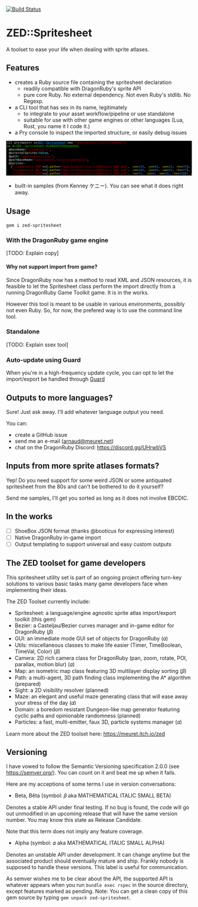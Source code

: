 [![Build Status](https://travis-ci.com/ameuret/zed-spritesheet.svg?branch=master)](https://travis-ci.com/ameuret/zed-spritesheet)

# ZED::Spritesheet

A toolset to ease your life when dealing with sprite atlases.

## Features

 * creates a Ruby source file containing the spritesheet declaration
   * readily compatible with DragonRuby's sprite API
   * pure core Ruby. No external dependency. Not even Ruby's stdlib. No Regexp.
 * a CLI tool that has sex in its name, legitimately
   * to integrate to your asset workflow/pipeline or use standalone
   * suitable for use with other game engines or other languages (Lua, Rust, you name it I code it.)
 * a Pry console to inspect the imported structure, or easily debug issues
 
 ![Pry console](features/screenshots/console01.png)

* built-in samples (from Kenney ケニー). You can see what it does right away.
   
## Usage

	gem i zed-spritesheet
	
  ### With the DragonRuby game engine
  
  [TODO: Explain copy]
  
  #### Why not support import from game?
  
  Since DragonRuby now has a method to read XML and JSON resources, it is feasible to let the Spritesheet class perform
  the import directly from a running DragonRuby Game Toolkit game. It is in the works.
  
  However this tool is meant to be usable in various environments, possibly not even Ruby.
  So, for now, the prefered way is to use the command line tool.
   
  ### Standalone
  
  [TODO: Explain ssex tool]
  
  ### Auto-update using Guard
  
  When you're in a high-frequency update cycle, you can opt to let the import/export be handled through [Guard](https://guardgem.org/)
  
## Outputs to more languages?

Sure! Just ask away. I'll add whatever language output you need.

You can:

 * create a GitHub issue
 * send me an e-mail (arnaud@meuret.net)
 * chat on the DragonRuby Discord: https://discord.gg/UHrwbVS

## Inputs from more sprite atlases formats?

Yep! Do you need support for some weird JSON or some antiquated spritesheet from the 80s and can't be bothered to do it yourself? 

Send me samples, I'll get you sorted as long as it does not involve EBCDIC.

## In the works

 - [ ] ShoeBox JSON format (thanks @booticus for expressing interest)
 - [ ] Native DragonRuby in-game import
 - [ ] Output templating to support universal and easy custom outputs

## The ZED toolset for game developers

This spritesheet utility set is part of an ongoing project offering turn-key solutions to
various basic tasks many game developers face when implementing their ideas.

The ZED Toolset currently include:

 - Spritesheet: a language/engine agnostic sprite atlas import/export toolkit (this gem)
 - Bezier: a Casteljau/Bezier curves manager and in-game editor for DragonRuby (𝛽)
 - GUI: an immediate mode GUI set of objects for DragonRuby (𝛼)
 - Utils: miscellaneous classes to make life easier (Timer, TimeBoolean, TimeVal, Color)  (𝛽)
 - Camera: 2D rich camera class for DragonRuby  (pan, zoom, rotate, POI, parallax, motion blur) (𝛼)
 - Map: an isometric map class featuring 3D multilayer display sorting (𝛽)
 - Path: a multi-agent, 3D path finding class implementing the A* algorithm (prepared)
 - Sight: a 2D visibility resolver (planned)
 - Maze: an elegant and useful maze generating class that will ease away your stress of the day (𝛼)
 - Domain: a boredom resistant Dungeon-like map generator featuring cyclic paths and opinionable randomness (planned)
 - Particles: a fast, multi-emitter, faux 3D, particle systems manager (𝛼)

Learn more about the ZED toolset here: https://meuret.itch.io/zed

## Versioning

I have vowed to follow the Semantic Versioning specification 2.0.0 (see https://semver.org/).
You can count on it and beat me up when it fails.

Here are my acceptions of some terms I use in version conversations:

 - Beta, Bêta (symbol: 𝛽 aka MATHEMATICAL ITALIC SMALL BETA)
 
 Denotes a stable API under final testing. If no bug is found, the code will go out unmodified
 in an upcoming release that will have the same version number. You may know this state as Release Candidate.
 
 Note that this term does not imply any feature coverage.
 
 - Alpha (symbol: 𝛼 aka MATHEMATICAL ITALIC SMALL ALPHA)
 
 Denotes an unstable API under development. It can change anytime but the associated product should eventually
 mature and ship. Frankly nobody is supposed to handle these versions. This label is useful for communication.
 
 As semver wishes me to be clear about the API, the supported API is whatever appears when you
 run `bundle exec rspec` in the source directory, except features marked as pending. Note: You can get a
 clean copy of this gem source by typing `gem unpack zed-spritesheet`.
 
